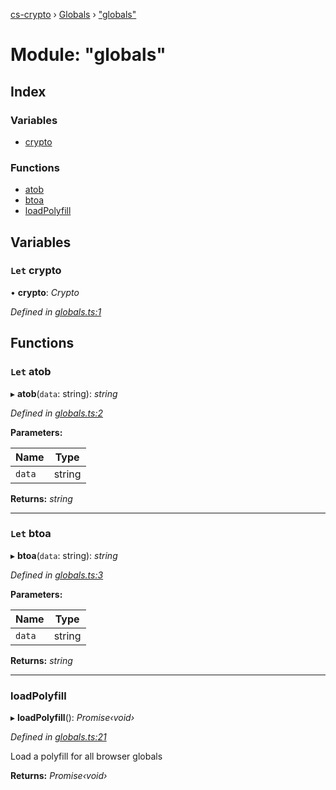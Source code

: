 [cs-crypto](../README.md) › [Globals](../globals.md) › ["globals"](_globals_.md)

# Module: "globals"

## Index

### Variables

* [crypto](_globals_.md#let-crypto)

### Functions

* [atob](_globals_.md#let-atob)
* [btoa](_globals_.md#let-btoa)
* [loadPolyfill](_globals_.md#loadpolyfill)

## Variables

### `Let` crypto

• **crypto**: *Crypto*

*Defined in [globals.ts:1](https://github.com/very-amused/CS-crypto/blob/56bd169/src/globals.ts#L1)*

## Functions

### `Let` atob

▸ **atob**(`data`: string): *string*

*Defined in [globals.ts:2](https://github.com/very-amused/CS-crypto/blob/56bd169/src/globals.ts#L2)*

**Parameters:**

Name | Type |
------ | ------ |
`data` | string |

**Returns:** *string*

___

### `Let` btoa

▸ **btoa**(`data`: string): *string*

*Defined in [globals.ts:3](https://github.com/very-amused/CS-crypto/blob/56bd169/src/globals.ts#L3)*

**Parameters:**

Name | Type |
------ | ------ |
`data` | string |

**Returns:** *string*

___

###  loadPolyfill

▸ **loadPolyfill**(): *Promise‹void›*

*Defined in [globals.ts:21](https://github.com/very-amused/CS-crypto/blob/56bd169/src/globals.ts#L21)*

Load a polyfill for all browser globals

**Returns:** *Promise‹void›*
